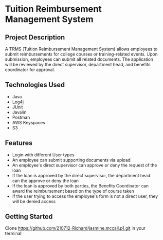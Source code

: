 # Tuition Reimbursement Management System #

## Project Description ##

A TRMS (Tuition Reimbursement Management System) allows employees to submit reimbursements for college courses or training-related events. Upon submission, employees can submit all related documents. The application will be reviewed by the direct supervisor, department head, and benefits coordinator for approval.
## Technologies Used ##

- Java
- Log4j
- JUnit
- Javalin
- Postman
- AWS Keyspaces
- S3

## Features ##

- Login with different User types
- An employee can submit supporting documents via upload
- An employee's direct supervisor can approve or deny the request of the loan
- If the loan is approved by the direct supervisor, the department head can the approve or deny the loan
- If the loan is approved by both parties, the Benefits Coordinator can award the reimbursement based on the type of course taken
- If the user trying to access the employee's form is not a direct user, they will be denied access


## Getting Started ##

Clone https://github.com/210712-Richard/jasmine.mccall.p1.git in your terminal
